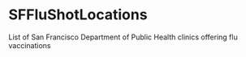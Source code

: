 # SFFluShotLocations
List of San Francisco Department of Public Health clinics offering flu vaccinations 
